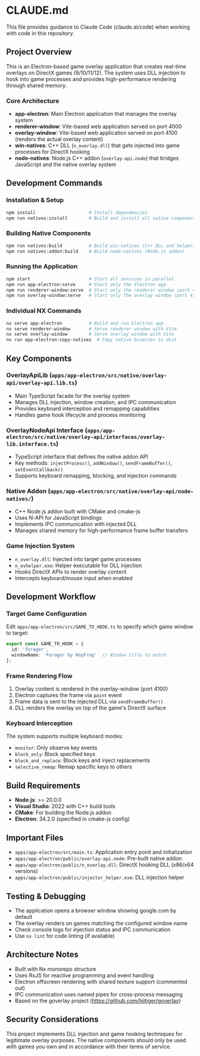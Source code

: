 # CLAUDE.md

This file provides guidance to Claude Code (claude.ai/code) when working with code in this repository.

## Project Overview

This is an Electron-based game overlay application that creates real-time overlays on DirectX games (9/10/11/12). The system uses DLL injection to hook into game processes and provides high-performance rendering through shared memory.

### Core Architecture

- **app-electron**: Main Electron application that manages the overlay system
- **renderer-window**: Vite-based web application served on port 4000
- **overlay-window**: Vite-based web application served on port 4100 (renders the actual overlay content)
- **win-natives**: C++ DLL (`n_overlay.dll`) that gets injected into game processes for DirectX hooking
- **node-natives**: Node.js C++ addon (`overlay-api.node`) that bridges JavaScript and the native overlay system

## Development Commands

### Installation & Setup
```bash
npm install                    # Install dependencies
npm run natives:install        # Build and install all native components
```

### Building Native Components
```bash
npm run natives:build          # Build win-natives (C++ DLL and helper)
npm run natives:addon:build    # Build node-natives (Node.js addon)
```

### Running the Application
```bash
npm start                      # Start all services in parallel
npm run app-electron:serve     # Start only the Electron app
npm run renderer-window:serve  # Start only the renderer window (port 4000)
npm run overlay-window:serve   # Start only the overlay window (port 4100)
```

### Individual NX Commands
```bash
nx serve app-electron          # Build and run Electron app
nx serve renderer-window       # Serve renderer window with Vite
nx serve overlay-window        # Serve overlay window with Vite
nx run app-electron:copy-natives  # Copy native binaries to dist
```

## Key Components

### OverlayApiLib (`apps/app-electron/src/native/overlay-api/overlay-api.lib.ts`)
- Main TypeScript facade for the overlay system
- Manages DLL injection, window creation, and IPC communication
- Provides keyboard interception and remapping capabilities
- Handles game hook lifecycle and process monitoring

### OverlayNodeApi Interface (`apps/app-electron/src/native/overlay-api/interfaces/overlay-lib.interface.ts`)
- TypeScript interface that defines the native addon API
- Key methods: `injectProcess()`, `addWindow()`, `sendFrameBuffer()`, `setEventCallback()`
- Supports keyboard remapping, blocking, and injection commands

### Native Addon (`apps/app-electron/src/native/overlay-api/node-natives/`)
- C++ Node.js addon built with CMake and cmake-js
- Uses N-API for JavaScript bindings
- Implements IPC communication with injected DLL
- Manages shared memory for high-performance frame buffer transfers

### Game Injection System
- `n_overlay.dll`: Injected into target game processes
- `n_ovhelper.exe`: Helper executable for DLL injection
- Hooks DirectX APIs to render overlay content
- Intercepts keyboard/mouse input when enabled

## Development Workflow

### Target Game Configuration
Edit `apps/app-electron/src/GAME_TO_HOOK.ts` to specify which game window to target:
```typescript
export const GAME_TO_HOOK = {
  id: 'forager',
  windowName: 'Forager by HopFrog'  // Window title to match
};
```

### Frame Rendering Flow
1. Overlay content is rendered in the overlay-window (port 4100)
2. Electron captures the frame via `paint` event
3. Frame data is sent to the injected DLL via `sendFrameBuffer()`
4. DLL renders the overlay on top of the game's DirectX surface

### Keyboard Interception
The system supports multiple keyboard modes:
- `monitor`: Only observe key events
- `block_only`: Block specified keys
- `block_and_replace`: Block keys and inject replacements
- `selective_remap`: Remap specific keys to others

## Build Requirements

- **Node.js**: >= 20.0.0
- **Visual Studio**: 2022 with C++ build tools
- **CMake**: For building the Node.js addon
- **Electron**: 34.2.0 (specified in cmake-js config)

## Important Files

- `apps/app-electron/src/main.ts`: Application entry point and initialization
- `apps/app-electron/public/overlay-api.node`: Pre-built native addon
- `apps/app-electron/public/n_overlay.dll`: DirectX hooking DLL (x86/x64 versions)
- `apps/app-electron/public/injector_helper.exe`: DLL injection helper

## Testing & Debugging

- The application opens a browser window showing google.com by default
- The overlay renders on games matching the configured window name
- Check console logs for injection status and IPC communication
- Use `nx lint` for code linting (if available)

## Architecture Notes

- Built with Nx monorepo structure
- Uses RxJS for reactive programming and event handling
- Electron offscreen rendering with shared texture support (commented out)
- IPC communication uses named pipes for cross-process messaging
- Based on the goverlay project (https://github.com/hiitiger/goverlay)

## Security Considerations

This project implements DLL injection and game hooking techniques for legitimate overlay purposes. The native components should only be used with games you own and in accordance with their terms of service.